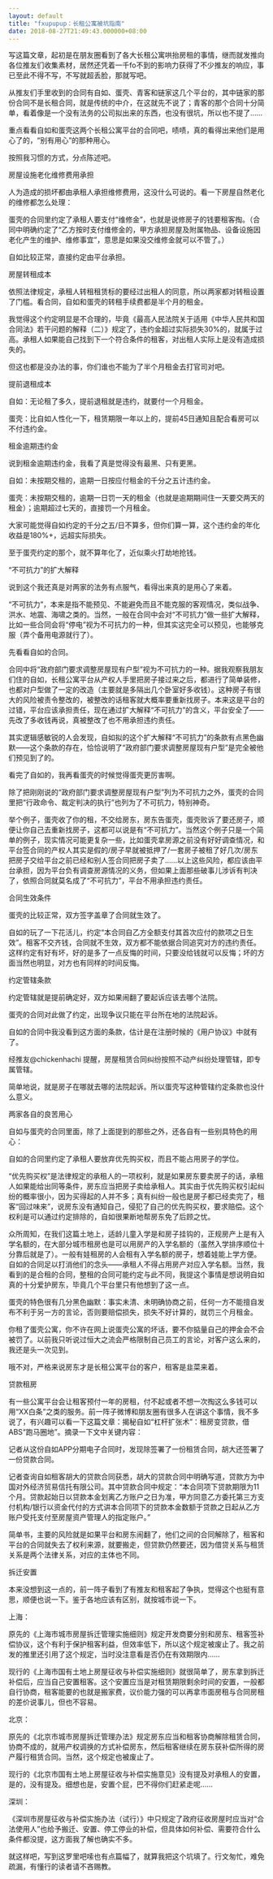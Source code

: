 ```yaml
---
layout: default
title: "fxupupup：长租公寓被坑指南"
date: 2018-08-27T21:49:43.000000+08:00
---
```


写这篇文章，起初是在朋友圈看到了各大长租公寓哄抬房租的事情，继而就发推向各位推友们收集素材，居然还凭着一千fo不到的影响力获得了不少推友的响应，事已至此不得不写，不写就超丢脸，那就写吧。


从推友们手里收到的合同有自如、蛋壳、青客和链家这几个平台的，其中链家的那份合同不是长租合同，就是传统的中介，在这就先不说了；青客的那个合同十分简单，看着像是一个没有法务的公司拟出来的东西，也没有很坑，所以也不提了……

重点看看自如和蛋壳这两个长租公寓平台的合同吧，啧啧，真的看得出来他们是用心了的，“别有用心”的那种用心。

按照我习惯的方式，分点陈述吧。

房屋设施老化维修费用承担


人为造成的损坏都由承租人承担维修费用，这没什么可说的。看一下房屋自然老化的维修都怎么处理：

蛋壳的合同里约定了承租人要支付“维修金”，也就是说修房子的钱要租客掏。（合同中明确约定了“乙方按时支付维修金的，甲方承担房屋及附属物品、设备设施因老化产生的维护、维修事宜”，意思是如果没交维修金就可以不管了。）

自如比较正常，直接约定由平台承担。

房屋转租成本


依照法律规定，承租人转租租赁标的要经过出租人的同意，所以两家都对转租设置了门槛。看合同，自如和蛋壳的转租手续费都是半个月的租金。

我觉得这个约定明显是不合理的，毕竟《最高人民法院关于适用《中华人民共和国合同法》若干问题的解释（二）》规定了，违约金超过实际损失30%的，就属于过高。承租人如果能自己找到下一个符合条件的租客，对出租人实际上是没有造成损失的。

但这也都是没办法的事，你们谁也不能为了半个月租金去打官司对吧。

提前退租成本


自如：无论租了多久，提前退租就是违约，就要付一个月租金。

蛋壳：比自如人性化一下，租赁期限一年以上的，提前45日通知且配合看房可以不付违约金。

租金逾期违约金


说到租金逾期违约金，我看了真是觉得没有最黑、只有更黑。

自如：未按期交租的，逾期一日按应付租金的千分之五计违约金。

蛋壳：未按期交租的，逾期一日罚一天的租金（也就是逾期期间住一天要交两天的租金）；逾期超过七天的，直接罚一个月租金。

大家可能觉得自如约定的千分之五/日不算多，但你们算一算，这个违约金的年化收益是180%+，远超实际损失。

至于蛋壳约定的那个，就不算年化了，近似乘火打劫地抢钱。

“不可抗力”的扩大解释


说到这个我还真是对两家的法务有点服气，看得出来真的是用心了来着。

“不可抗力”，本来是指不能预见、不能避免而且不能克服的客观情况，类似战争、洪水、地震、海啸之类的。当然，一般在合同中会对“不可抗力”做一些扩大解释，比如一些合同会将“停电”视为不可抗力的一种，但其实这完全可以预见，也能够克服（弄个备用电源就行了）。

先看看自如的合同。

合同中将“政府部门要求调整房屋现有户型”视为不可抗力的一种。据我观察我朋友们住的自如，长租公寓平台从产权人手里把房子接过来之后，都进行了简单装修，也都对户型做了一定的改造（主要就是多隔出几个卧室好多收钱）。这种房子有很大的风险被责令整改的，被整改的话租客就大概率要重新找房子。本来这是平台的过错，平台应该承担责任，现在通过扩大解释“不可抗力”的含义，平台安全了——先改了多收钱再说，真被整改了也不用承担违约责任。

其实逻辑感敏锐的人会发现，自如拟的这个扩大解释“不可抗力”的条款有点黑色幽默——这个条款的存在，恰恰说明了“政府部门要求调整房屋现有户型”是完全被他们预见到了的。

看完了自如的，我再看蛋壳的时候觉得蛋壳更厉害啊。

除了把刚刚说的“政府部门要求调整房屋现有户型”列为不可抗力之外，蛋壳的合同里把“行政命令、裁定判决的执行”也列为了不可抗力，特别神奇。

举个例子，蛋壳收了你的租，不交给房东，房东告蛋壳，蛋壳败诉了要还房子，顺便让你自己去重新找房子，这都可以说是有“不可抗力”。当然这个例子只是一个简单的例子，现实情况可能更复杂一些，比如蛋壳拿房源之前没有好好调查情况，和平台签合同的产权人其实是假的/房子早就被抵押了/一套房子被租了好几次/房东把房子交给平台之前已经和别人签合同把房子卖了……以上这些风险，都应该由平台承担，因为平台负有调查房源情况的义务，但如果上面那些破事儿涉诉有判决了，依照合同就莫名成了“不可抗力”，平台不用承担违约责任。

合同生效条件


蛋壳的比较正常，双方签字盖章了合同就生效了。

自如的玩了一下花活儿，约定“本合同自乙方全额支付其首次应付的款项之日生效”。租客不交齐钱，合同就不生效，双方都不能依据合同追究对方的违约责任。这样约定有好有坏，好的是多了一点反悔的时间，只要没给钱就可以反悔；坏的方面当然也明显，对方也有同样的时间反悔。

约定管辖条款


约定管辖就是提前确定好，双方如果闹翻了要起诉应该去哪个法院。

蛋壳的合同对此做了约定，出现争议只能在平台所在地的法院起诉。

自如的合同中我没看到这方面的条款，估计是在注册时候的《用户协议》中就有了。

经推友@chickenhachi 提醒，房屋租赁合同纠纷按照不动产纠纷处理管辖，即专属管辖。

简单地说，就是房子在哪就去哪的法院起诉。所以蛋壳写这种管辖约定条款也没什么意义。

两家各自的良苦用心


自如与蛋壳的合同里面，除了上面提到的那些之外，还各自有一些别具特色的用心：

自如的合同里约定了承租人要放弃优先购买权，而且不能占用房子的学位。

“优先购买权”是法律规定的承租人的一项权利，就是如果房东要卖房子的话，承租人如果能给出同等条件，房东应当把房子卖给承租人。其实由于优先购买权引起纠纷的概率很小，因为买得起的人并不多；真有纠纷一般也是房子都已经卖完了，租客“回过味来”，说房东没有通知自己，侵犯了自己的优先购买权，要求赔偿。这个权利是可以通过约定排除的，自如很果断地帮房东免了后顾之忧。

众所周知，在我们这篇土地上，适龄儿童入学是和房子挂钩的，正规房产上是有入学名额的，在大部分城市租房也是可以用房产的入学名额的（虽然入学排序顺位十分靠后就是了）。一般有娃租房的人会租有入学名额的房子，想着娃能上学方便。自如的合同足以打消他们的念头——承租人不得占用房产对应入学名额。当然，我看到的是合租的合同，整租的合同可能约定与此不同，我提这个事情是想说明自如真的十分爱护房东，毕竟几个平台里只有他想到了这一点。

蛋壳的特色很有几分黑色幽默：事实未清、未明确协商之前，任何一方不能擅自发布不利于另一方的言论，否则要赔偿损失，损失不好计算的，就罚三个月租金。

你租了蛋壳公寓，你不许在网上说蛋壳公寓的坏话，要不你掂量自己的押金会不会被罚了。以前我只听说过恒大之流会严格限制自己员工的言论，对客户这么来的，我还是头一次见到。

哦不对，严格来说房东才是长租公寓平台的客户，租客是韭菜来着。

贷款租房


有一些公寓平台会让租客预付一年的房租，付不起或者不想一次掏这么多钱可以用“XX白条”之类的服务。前一阵子微博和朋友圈有很多人在讲这个事情，我不多说了，有兴趣可以看一下这篇文章：揭秘自如“杠杆扩张术”：租房变贷款，借ABS“跑马圈地”。摘录一下文中关键内容：

记者从这份自如APP分期电子合同时，发现除签署了一份租赁合同，胡大还签署了一份贷款合同。

记者查询自如租客胡大的贷款合同获悉，胡大的贷款合同中明确写道，贷款方为中国对外经济贸易信托有限公司。其中贷款合同中规定：“本合同项下贷款期限为11个月。贷款起始日以贷款本金划离乙方账户之日为准，甲方同意乙方委托第三方支付机构/银行以资金代付的方式讲本合同项下的贷款本金数额于贷款之日起从乙方账户受托支付至房屋资产管理人的指定账户。”

简单书，主要的风险就是如果平台和房东闹翻了，他们之间的合同解除了，租客和平台的合同就失去了权利来源，就要搬走，但贷款仍然要还，因为借贷关系与租赁关系是两个法律关系，对应的主体也不同。

拆迁安置


本来没想到这一点的，前一阵子看到了有推友和租客起了争执，觉得这个也挺有意思，顺便也说一下。鉴于各地应该有区别，就按城市说一下。

上海：

原先的《上海市城市房屋拆迁管理实施细则》规定开发商要分别和房东、租客签补偿协议，这个有利于保护租客利益，但效率低下，所以这个规定被废止了。我之前发的推里还引用了这个规定，当时没注意看是否仍在有效期限内……

现行的《上海市国有土地上房屋征收与补偿实施细则》就很简单了，房东拿到拆迁补偿后，应当自己安置租客。这个安置应当是对租赁期限剩余时间的安置，一般都自行协商，租客能要的也就是搬家费，议价能力强的可以再拿市面房租与合同房租的差价说事儿，但也不容易。

北京：

原先的《北京市城市房屋拆迁管理办法》规定房东应当和租客协商解除租赁合同，协商不成的，就用产权调换的方式补偿房东，然后租客继续在房东获补偿所得的房产履行租赁合同。当然，这个规定也被废止了。

现行的《北京市国有土地上房屋征收与补偿实施意见》没有提及对承租人的安置，是的，没有提及。细想也是，安置个屁，巴不得你们赶紧走呢……

深圳：

《深圳市房屋征收与补偿实施办法（试行）》中只规定了政府征收房屋时应当对“合法使用人”也给予搬迁、安置、停工停业的补偿，但具体如何补偿、需要符合什么条件都没提，这方面我了解也确实不多。

就这样吧，写到这罗里吧嗦也有点篇幅了，就算我把这个坑填了。行文匆忙，难免疏漏，有懂行的读者请不吝赐教。

